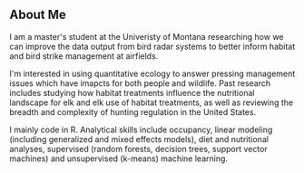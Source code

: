 ## About Me
I am a master's student at the Univeristy of Montana researching how we can improve the data output from bird radar systems to better inform habitat and bird strike management at airfields. 

I'm interested in using quantitative ecology to answer pressing management issues which have imapcts for both people and wildlife. Past research includes studying how habitat treatments influence the nutritional landscape for elk and elk use of habitat treatments, as well as reviewing the breadth and complexity of hunting regulation in the United States.

I mainly code in R. Analytical skills include occupancy, linear modeling (including generalized and mixed effects models), diet and nutritional analyses, supervised (random forests, decision trees, support vector machines) and unsupervised (k-means) machine learning.


